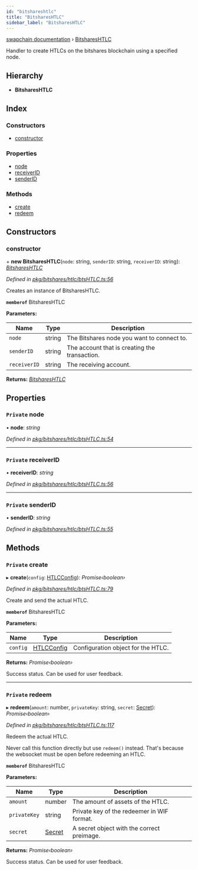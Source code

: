```yaml
---
id: "bitshareshtlc"
title: "BitsharesHTLC"
sidebar_label: "BitsharesHTLC"
---
```


[swapchain documentation](../globals.md) › [BitsharesHTLC](bitshareshtlc.md)

Handler to create HTLCs on the bitshares blockchain using a specified node.

## Hierarchy

- **BitsharesHTLC**

## Index

### Constructors

- [constructor](bitshareshtlc.md#constructor)

### Properties

- [node](bitshareshtlc.md#private-node)
- [receiverID](bitshareshtlc.md#private-receiverid)
- [senderID](bitshareshtlc.md#private-senderid)

### Methods

- [create](bitshareshtlc.md#private-create)
- [redeem](bitshareshtlc.md#private-redeem)

## Constructors

### constructor

\+ **new BitsharesHTLC**(`node`: string, `senderID`: string, `receiverID`: string): _[BitsharesHTLC](bitshareshtlc.md)_

_Defined in [pkg/bitshares/htlc/btsHTLC.ts:56](https://github.com/chronark/swapchain/blob/c023355/src/pkg/bitshares/htlc/btsHTLC.ts#L56)_

Creates an instance of BitsharesHTLC.

**`memberof`** BitsharesHTLC

**Parameters:**

| Name         | Type   | Description                                   |
| ------------ | ------ | --------------------------------------------- |
| `node`       | string | The Bitshares node you want to connect to.    |
| `senderID`   | string | The account that is creating the transaction. |
| `receiverID` | string | The receiving account.                        |

**Returns:** _[BitsharesHTLC](bitshareshtlc.md)_

## Properties

### `Private` node

• **node**: _string_

_Defined in [pkg/bitshares/htlc/btsHTLC.ts:54](https://github.com/chronark/swapchain/blob/c023355/src/pkg/bitshares/htlc/btsHTLC.ts#L54)_

---

### `Private` receiverID

• **receiverID**: _string_

_Defined in [pkg/bitshares/htlc/btsHTLC.ts:56](https://github.com/chronark/swapchain/blob/c023355/src/pkg/bitshares/htlc/btsHTLC.ts#L56)_

---

### `Private` senderID

• **senderID**: _string_

_Defined in [pkg/bitshares/htlc/btsHTLC.ts:55](https://github.com/chronark/swapchain/blob/c023355/src/pkg/bitshares/htlc/btsHTLC.ts#L55)_

## Methods

### `Private` create

▸ **create**(`config`: [HTLCConfig](../interfaces/htlcconfig.md)): _Promise‹boolean›_

_Defined in [pkg/bitshares/htlc/btsHTLC.ts:79](https://github.com/chronark/swapchain/blob/c023355/src/pkg/bitshares/htlc/btsHTLC.ts#L79)_

Create and send the actual HTLC.

**`memberof`** BitsharesHTLC

**Parameters:**

| Name     | Type                                      | Description                        |
| -------- | ----------------------------------------- | ---------------------------------- |
| `config` | [HTLCConfig](../interfaces/htlcconfig.md) | Configuration object for the HTLC. |

**Returns:** _Promise‹boolean›_

Success status. Can be used for user feedback.

---

### `Private` redeem

▸ **redeem**(`amount`: number, `privateKey`: string, `secret`: [Secret](../interfaces/secret.md)): _Promise‹boolean›_

_Defined in [pkg/bitshares/htlc/btsHTLC.ts:117](https://github.com/chronark/swapchain/blob/c023355/src/pkg/bitshares/htlc/btsHTLC.ts#L117)_

Redeem the actual HTLC.

Never call this function directly but use `redeem()` instead.
That's because the websocket must be open before redeeming an HTLC.

**`memberof`** BitsharesHTLC

**Parameters:**

| Name         | Type                              | Description                                |
| ------------ | --------------------------------- | ------------------------------------------ |
| `amount`     | number                            | The amount of assets of the HTLC.          |
| `privateKey` | string                            | Private key of the redeemer in WIF format. |
| `secret`     | [Secret](../interfaces/secret.md) | A secret object with the correct preimage. |

**Returns:** _Promise‹boolean›_

Success status. Can be used for user feedback.
